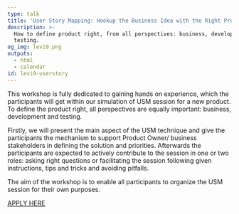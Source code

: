 ```yaml
---
type: talk
title: 'User Story Mapping: Hookup the Business Idea with the Right Product (backlog)'
description: >-
  How to define product right, from all perspectives: business, development and
  testing.
og_img: levi9.png
outputs:
  - html
  - calendar
id: levi9-userstory
---
```


This workshop is fully dedicated to gaining hands on experience, which the participants will get within our simulation of USM session for a new product. To define the product right, all perspectives are equally important: business, development and testing.

Firstly, we will present the main aspect of the USM technique and give the participants the mechanism to support Product Owner/ business stakeholders in defining the solution and priorities. Afterwards the participants are expected to actively contribute to the session in one or two roles: asking right questions or facilitating the session following given instructions, tips and tricks and avoiding pitfalls.

The aim of the workshop is to enable all participants to organize the USM session for their own purposes.

[APPLY HERE](https://forms.gle/x2UZqDxCAQtJSnYd7)